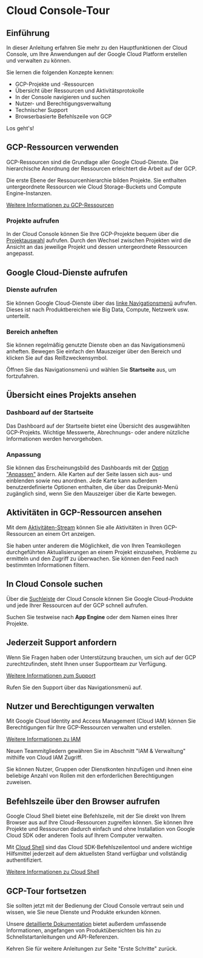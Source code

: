 # Cloud Console-Tour

<walkthrough-tutorial-duration duration="5"></walkthrough-tutorial-duration>

## Einführung

In dieser Anleitung erfahren Sie mehr zu den Hauptfunktionen der Cloud Console, um Ihre Anwendungen auf der Google Cloud Platform erstellen und verwalten zu können.

Sie lernen die folgenden Konzepte kennen:

  *  GCP-Projekte und -Ressourcen
  *  Übersicht über Ressourcen und Aktivitätsprotokolle
  *  In der Console navigieren und suchen
  *  Nutzer- und Berechtigungsverwaltung
  *  Technischer Support
  *  Browserbasierte Befehlszeile von GCP

Los geht's!

## GCP-Ressourcen verwenden

GCP-Ressourcen sind die Grundlage aller Google Cloud-Dienste. Die hierarchische Anordnung der Ressourcen erleichtert die Arbeit auf der GCP.

Die erste Ebene der Ressourcenhierarchie bilden Projekte. Sie enthalten untergeordnete Ressourcen wie Cloud Storage-Buckets und Compute Engine-Instanzen.

[Weitere Informationen zu GCP-Ressourcen][gcp-resources]

### Projekte aufrufen

In der Cloud Console können Sie Ihre GCP-Projekte bequem über die [Projektauswahl][spotlight-project-select] aufrufen. Durch den Wechsel zwischen Projekten wird die Ansicht an das jeweilige Projekt und dessen untergeordnete Ressourcen angepasst.

<walkthrough-project-setup></walkthrough-project-setup>

## Google Cloud-Dienste aufrufen

### Dienste aufrufen

Sie können Google Cloud-Dienste über das [linke Navigationsmenü][spotlight-console-menu] aufrufen. Dieses ist nach Produktbereichen wie Big Data, Compute, Netzwerk usw. unterteilt.

### Bereich anheften

Sie können regelmäßig genutzte Dienste oben an das Navigationsmenü anheften. Bewegen Sie einfach den Mauszeiger über den Bereich und klicken Sie auf das Reißzweckensymbol.

Öffnen Sie das Navigationsmenü und wählen Sie **Startseite** aus, um fortzufahren.

<walkthrough-menu-navigation sectionid="HOME_SECTION"></walkthrough-menu-navigation>

## Übersicht eines Projekts ansehen

### Dashboard auf der Startseite

Das Dashboard auf der Startseite bietet eine Übersicht des ausgewählten GCP-Projekts. Wichtige Messwerte, Abrechnungs- oder andere nützliche Informationen werden hervorgehoben.

### Anpassung

Sie können das Erscheinungsbild des Dashboards mit der [Option "Anpassen"][spotlight-customize-dashboard] ändern.
Alle Karten auf der Seite lassen sich aus- und einblenden sowie neu anordnen. Jede Karte kann außerdem benutzerdefinierte Optionen enthalten, die über das Dreipunkt-Menü zugänglich sind, wenn Sie den Mauszeiger über die Karte bewegen.

## Aktivitäten in GCP-Ressourcen ansehen

Mit dem [Aktivitäten-Stream][spotlight-activity-stream] können Sie alle Aktivitäten in Ihren GCP-Ressourcen an einem Ort anzeigen.

Sie haben unter anderem die Möglichkeit, die von Ihren Teamkollegen durchgeführten Aktualisierungen an einem Projekt einzusehen, Probleme zu ermitteln und den Zugriff zu überwachen. Sie können den Feed nach bestimmten Informationen filtern.

## In Cloud Console suchen

Über die [Suchleiste][spotlight-search-bar] der Cloud Console können Sie Google Cloud-Produkte und jede Ihrer Ressourcen auf der GCP schnell aufrufen.

Suchen Sie testweise nach **App Engine** oder dem Namen eines Ihrer Projekte.

## Jederzeit Support anfordern

Wenn Sie Fragen haben oder Unterstützung brauchen, um sich auf der GCP zurechtzufinden, steht Ihnen unser Supportteam zur Verfügung.

[Weitere Informationen zum Support](http://cloud.google.com/support)

Rufen Sie den Support über das Navigationsmenü auf.

<walkthrough-menu-navigation sectionid="SUPPORT_SECTION"></walkthrough-menu-navigation>

## Nutzer und Berechtigungen verwalten

Mit Google Cloud Identity and Access Management (Cloud IAM) können Sie Berechtigungen für Ihre GCP-Ressourcen verwalten und erstellen.

[Weitere Informationen zu IAM](https://cloud.google.com/iam/docs/)

Neuen Teammitgliedern gewähren Sie im Abschnitt "IAM & Verwaltung" mithilfe von Cloud IAM Zugriff.

Sie können Nutzer, Gruppen oder Dienstkonten hinzufügen und ihnen eine beliebige Anzahl von Rollen mit den erforderlichen Berechtigungen zuweisen.

<walkthrough-menu-navigation sectionid="IAM_ADMIN_SECTION"></walkthrough-menu-navigation>

## Befehlszeile über den Browser aufrufen

Google Cloud Shell bietet eine Befehlszeile, mit der Sie direkt von Ihrem Browser aus auf Ihre Cloud-Ressourcen zugreifen können. Sie können Ihre Projekte und Ressourcen dadurch einfach und ohne Installation von Google Cloud SDK oder anderen Tools auf Ihrem Computer verwalten.

Mit [Cloud Shell][spotlight-open-devshell] sind das Cloud SDK-Befehlszeilentool<walkthrough-cloud-shell-icon></walkthrough-cloud-shell-icon> und andere wichtige Hilfsmittel jederzeit auf dem aktuellsten Stand verfügbar und vollständig authentifiziert.

[Weitere Informationen zu Cloud Shell](https://cloud.google.com/shell/)

## GCP-Tour fortsetzen

<walkthrough-conclusion-trophy></walkthrough-conclusion-trophy>

Sie sollten jetzt mit der Bedienung der Cloud Console vertraut sein und wissen, wie Sie neue Dienste und Produkte erkunden können.

Unsere [detaillierte Dokumentation](https://cloud.google.com/docs/) bietet außerdem umfassende Informationen, angefangen von Produktübersichten bis hin zu Schnellstartanleitungen und API-Referenzen.

Kehren Sie für weitere Anleitungen zur Seite "Erste Schritte" zurück.
<walkthrough-menu-navigation sectionid="ONBOARDING_SECTION"></walkthrough-menu-navigation>

[gcp-resources]: https://cloud.google.com/resource-manager/docs/cloud-platform-resource-hierarchy
[spotlight-activity-stream]: walkthrough://spotlight-pointer?cssSelector=.mat-tab-link:nth-of-type(2)
[spotlight-console-menu]: walkthrough://spotlight-pointer?spotlightId=console-nav-menu
[spotlight-customize-dashboard]: walkthrough://spotlight-pointer?cssSelector=.cfc-customize-button
[spotlight-open-devshell]: walkthrough://spotlight-pointer?spotlightId=devshell-activate-button
[spotlight-project-select]: walkthrough://spotlight-pointer?spotlightId=purview-switcher
[spotlight-search-bar]: walkthrough://spotlight-pointer?cssSelector=.p6n-search-bar,.pcc-platform-bar-search-bar
